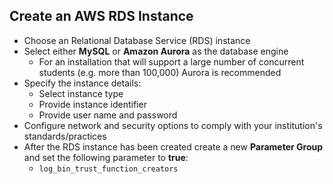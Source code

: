 ## Create an AWS RDS Instance
* Choose an Relational Database Service (RDS) instance
* Select either **MySQL** or **Amazon Aurora** as the database engine
  * For an installation that will support a large number of concurrent students (e.g. more than 100,000) Aurora is recommended
* Specify the instance details:
  * Select instance type
  * Provide instance identifier
  * Provide user name and password
* Configure network and security options to comply with your institution's standards/practices
* After the RDS instance has been created create a new **Parameter Group** and set the following parameter to **true**:
  * `log_bin_trust_function_creators`